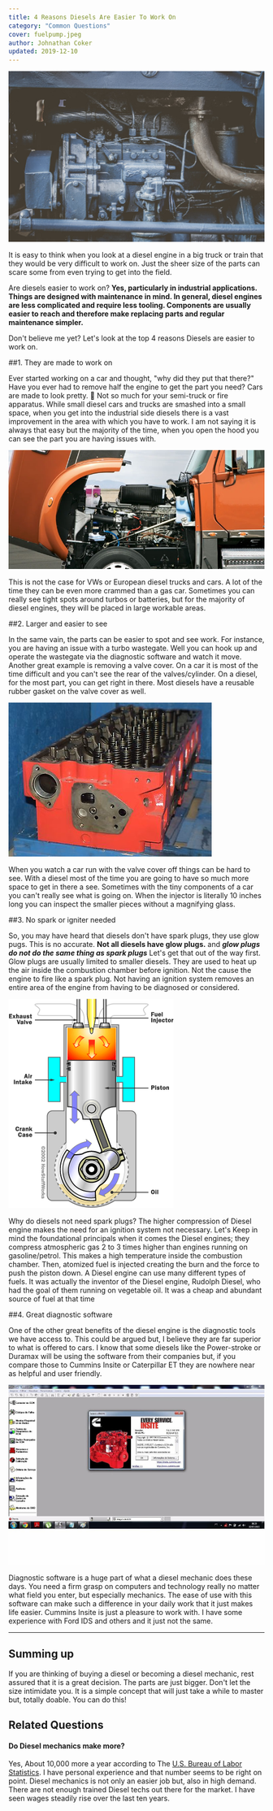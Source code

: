 ```yaml
---
title: 4 Reasons Diesels Are Easier To Work On
category: "Common Questions"
cover: fuelpump.jpeg
author: Johnathan Coker
updated: 2019-12-10
---
```


![test](./fuelpump.jpeg)

It is easy to think when you look at a diesel engine in a big truck or train that they would be very difficult to work on. Just the sheer size of the parts can scare some from even trying to get into the field.

Are diesels easier to work on? **Yes, particularly in industrial applications. Things are designed with maintenance in mind. In general, diesel engines are less complicated and require less tooling. Components are usually easier to reach and therefore make replacing parts and regular maintenance simpler.**

Don't believe me yet? Let's look at the top 4 reasons Diesels are easier to work on.

##1. They are made to work on

Ever started working on a car and thought, "why did they put that there?" Have you ever had to remove half the engine to get the part you need? Cars are made to look pretty. 🚗 Not so much for your semi-truck or fire apparatus. While small diesel cars and trucks are smashed into a small space, when you get into the industrial side diesels there is a vast improvement in the area with which you have to work. I am not saying it is always that easy but the majority of the time, when you open the hood you can see the part you are having issues with.

![hood](openhood.jpg)

This is not the case for VWs or European diesel trucks and cars. A lot of the time they can be even more crammed than a gas car. Sometimes you can really see tight spots around turbos or batteries, but for the majority of diesel engines, they will be placed in large workable areas.

##2. Larger and easier to see

In the same vain, the parts can be easier to spot and see work. For instance, you are having an issue with a turbo wastegate. Well you can hook up and operate the wastegate via the diagnostic software and watch it move. Another great example is removing a valve cover. On a car it is most of the time difficult and you can't see the rear of the valves/cylinder. On a diesel, for the most part, you can get right in there. Most diesels have a reusable rubber gasket on the valve cover as well.

![photo](./isx.jpg)

When you watch a car run with the valve cover off things can be hard to see. With a diesel most of the time you are going to have so much more space to get in there a see. Sometimes with the tiny components of a car you can't really see what is going on. When the injector is literally 10 inches long you can inspect the smaller pieces without a magnifying glass.

##3. No spark or igniter needed

So, you may have heard that diesels don't have spark plugs, they use glow pugs. This is no accurate. **Not all diesels have glow plugs.** and **_glow plugs do not do the same thing as spark plugs_** Let's get that out of the way first. Glow plugs are usually limited to smaller diesels. They are used to heat up the air inside the combustion chamber before ignition. Not the cause the engine to fire like a spark plug. Not having an ignition system removes an entire area of the engine from having to be diagnosed or considered.

![cylinder](./clyder.gif)

Why do diesels not need spark plugs? The higher compression of Diesel engine makes the need for an ignition system not necessary. Let's Keep in mind the foundational principals when it comes the Diesel engines; they compress atmospheric gas 2 to 3 times higher than engines running on gasoline/petrol. This makes a high temperature inside the combustion chamber. Then, atomized fuel is injected creating the burn and the force to push the piston down. A Diesel engine can use many different types of fuels. It was actually the inventor of the Diesel engine, Rudolph Diesel, who had the goal of them running on vegetable oil. It was a cheap and abundant source of fuel at that time

##4. Great diagnostic software

One of the other great benefits of the diesel engine is the diagnostic tools we have access to. This could be argued but, I believe they are far superior to what is offered to cars. I know that some diesels like the Power-stroke or Duramax will be using the software from their companies but, if you compare those to Cummins Insite or Caterpillar ET they are nowhere near as helpful and user friendly.

![insite](./insite.jpg)

Diagnostic software is a huge part of what a diesel mechanic does these days. You need a firm grasp on computers and technology really no matter what field you enter, but especially mechanics. The ease of use with this software can make such a difference in your daily work that it just makes life easier. Cummins Insite is just a pleasure to work with. I have some experience with Ford IDS and others and it just not the same.

---

## Summing up

If you are thinking of buying a diesel or becoming a diesel mechanic, rest assured that it is a great decision. The parts are just bigger. Don't let the size intimidate you. It is a simple concept that will just take a while to master but, totally doable. You can do this!

## Related Questions

#### Do Diesel mechanics make more?

Yes, About 10,000 more a year according to The [U.S. Bureau of Labor Statistics](https://www.bls.gov/ooh/installation-maintenance-and-repair/diesel-service-technicians-and-mechanics.htm). I have personal experience and that number seems to be right on point. Diesel mechanics is not only an easier job but, also in high demand. There are not enough trained Diesel techs out there for the market. I have seen wages steadily rise over the last ten years.
